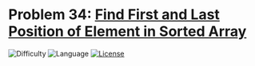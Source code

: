 # Problem 34: [Find First and Last Position of Element in Sorted Array](https://leetcode.com/problems/find-first-and-last-position-of-element-in-sorted-array/)
![Difficulty](https://img.shields.io/badge/Difficulty-Medium-orange.svg) ![Language](https://img.shields.io/badge/Language-C++%2011-yellow) [![License](https://img.shields.io/badge/License-MIT-blue.svg)](../LICENSE)
